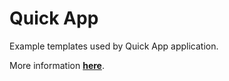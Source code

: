 # Quick App

Example templates used by Quick App application.

More information
__[here](https://github.com/folfix/quick-app)__.